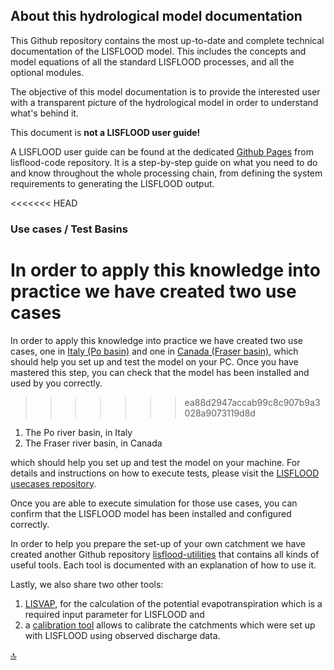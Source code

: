 ## About this hydrological model documentation

This Github repository contains the most up-to-date and complete technical documentation of the LISFLOOD model. 
This includes the concepts and model equations of all the standard LISFLOOD processes, and all the optional modules.

The objective of this model documentation is to provide the interested user with a transparent picture of the hydrological model in order to understand what's behind it.

This document is **not a LISFLOOD user guide!** 

A LISFLOOD user guide can be found at the dedicated [Github Pages](https://ec-jrc.github.io/lisflood-code/) from lisflood-code repository. 
It is a step-by-step guide on what you need to do and know throughout the whole processing chain, from defining the system requirements to generating the LISFLOOD output. 

<<<<<<< HEAD
### Use cases / Test Basins
In order to apply this knowledge into practice we have created two use cases
=======
In order to apply this knowledge into practice we have created two use cases, one in [Italy (Po basin)](https://github.com/ec-jrc/lisflood-usecases/blob/master/README.md#usecase2) and one in [Canada (Fraser basin)](https://github.com/ec-jrc/lisflood-usecases/blob/master/README.md#usecase1), which should help you set up and test the model on your PC. Once you have mastered this step, you can check that the model has been installed and used by you correctly.
>>>>>>> ea88d2947accab99c8c907b9a3028a9073119d8d

1. The Po river basin, in Italy
2. The Fraser river basin, in Canada

which should help you set up and test the model on your machine. 
For details and instructions on how to execute tests, please visit the [LISFLOOD usecases repository](https://github.com/ec-jrc/lisflood-usecases). 

Once you are able to execute simulation for those use cases, you can confirm that the LISFLOOD model has been installed and configured correctly.

In order to help you prepare the set-up of your own catchment we have created another Github repository [lisflood-utilities](https://github.com/ec-jrc/lisflood-utilities) 
that contains all kinds of useful tools. Each tool is documented with an explanation of how to use it.

Lastly, we also share two other tools: 

1. [LISVAP](https://github.com/ec-jrc/lisflood-lisvap/), for the calculation of the potential evapotranspiration which is a required input parameter for LISFLOOD and 
2. a [calibration tool](https://github.com/ec-jrc/lisflood-calibration/) allows to calibrate the catchments which were set up with LISFLOOD using observed discharge data.


[🔝](#top)
